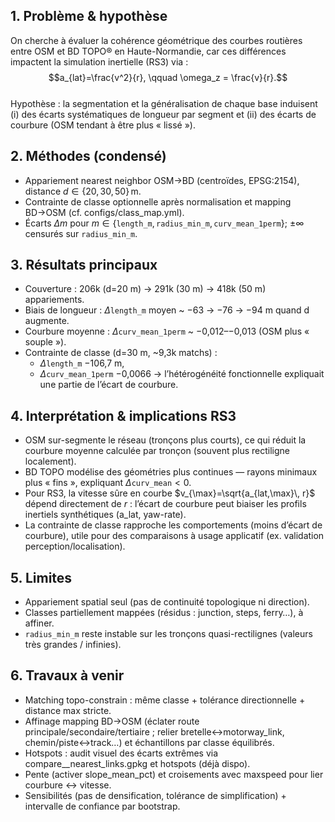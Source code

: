 ## 1. Problème & hypothèse

On cherche à évaluer la cohérence géométrique des courbes routières entre OSM et BD TOPO® en Haute-Normandie, car ces différences impactent la simulation inertielle (RS3) via :  
$$a_{lat}=\frac{v^2}{r}, \qquad \omega_z = \frac{v}{r}.$$  
Hypothèse : la segmentation et la généralisation de chaque base induisent (i) des écarts systématiques de longueur par segment et (ii) des écarts de courbure (OSM tendant à être plus « lissé »).

## 2. Méthodes (condensé)
- Appariement nearest neighbor OSM→BD (centroïdes, EPSG:2154), distance $d \in \{20,30,50\}\,\mathrm{m}$.
- Contrainte de classe optionnelle après normalisation et mapping BD→OSM (cf. configs/class_map.yml).
- Écarts $\Delta m$ pour $m \in \{\texttt{length\_m}, \texttt{radius\_min\_m}, \texttt{curv\_mean\_1perm}\}$; ±∞ censurés sur `radius_min_m`.

## 3. Résultats principaux
- Couverture : 206k (d=20 m) → 291k (30 m) → 418k (50 m) appariements.
- Biais de longueur : $\Delta \texttt{length\_m}$ moyen ~ −63 → −76 → −94 m quand d augmente.
- Courbure moyenne : $\Delta \texttt{curv\_mean\_1perm}$ ~ −0,012–−0,013 (OSM plus « souple »).
- Contrainte de classe (d=30 m, ~9,3k matchs) :
  - $\Delta \texttt{length\_m}$ −106,7 m,
  - $\Delta \texttt{curv\_mean\_1perm}$ −0,0066 → l’hétérogénéité fonctionnelle expliquait une partie de l’écart de courbure.

## 4. Interprétation & implications RS3
- OSM sur-segmente le réseau (tronçons plus courts), ce qui réduit la courbure moyenne calculée par tronçon (souvent plus rectiligne localement).
- BD TOPO modélise des géométries plus continues — rayons minimaux plus « fins », expliquant $\Delta \texttt{curv\_mean} < 0$.
- Pour RS3, la vitesse sûre en courbe $v_{\max}=\sqrt{a_{lat,\max}\, r}$ dépend directement de $r$ : l’écart de courbure peut biaiser les profils inertiels synthétiques (a_lat, yaw-rate).
- La contrainte de classe rapproche les comportements (moins d’écart de courbure), utile pour des comparaisons à usage applicatif (ex. validation perception/localisation).

## 5. Limites
- Appariement spatial seul (pas de continuité topologique ni direction).
- Classes partiellement mappées (résidus : junction, steps, ferry…), à affiner.
- `radius_min_m` reste instable sur les tronçons quasi-rectilignes (valeurs très grandes / infinies).

## 6. Travaux à venir
- Matching topo-constrain : même classe + tolérance directionnelle + distance max stricte.
- Affinage mapping BD→OSM (éclater route principale/secondaire/tertiaire ; relier bretelle↔motorway_link, chemin/piste↔track…) et échantillons par classe équilibrés.
- Hotspots : audit visuel des écarts extrêmes via compare__nearest_links.gpkg et hotspots (déjà dispo).
- Pente (activer slope_mean_pct) et croisements avec maxspeed pour lier courbure ↔ vitesse.
- Sensibilités (pas de densification, tolérance de simplification) + intervalle de confiance par bootstrap.